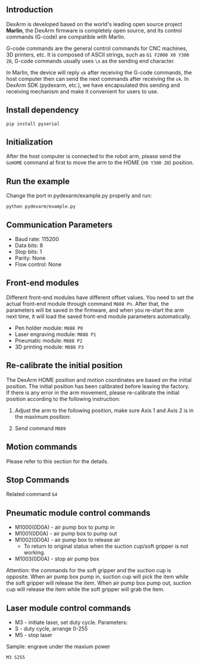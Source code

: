## Introduction

DexArm is developed based on the world's leading open source project **Marlin**, the DexArm firmware is completely open source, and its control commands (G-code) are compatible with Marlin.

G-code commands are the general control commands for CNC machines, 3D printers, etc. It is composed of ASCII strings, such as `G1 F2000 X0 Y300 Z0`, G-code commands usually uses `\n` as the sending end character.

In Marlin, the device will reply `ok` after receiving the G-code commands, the host computer then can send the next commands after receiving the `ok`. In DexArm SDK (pydexarm, etc.), we have encapsulated this sending and receiving mechanism and make it convenient for users to use.


## Install dependency

```
pip install pyserial
```

## Initialization

After the host computer is connected to the robot arm, please send the `GoHOME` command at first to move the arm to the HOME (`X0 Y300 Z0`) position. 

## Run the example

Change the port in pydexarm/example.py properly and run:

```
python pydexarm/example.py
```

## Communication Parameters

- Baud rate: 115200
- Data bits: 8
- Stop bits: 1
- Parity: None
- Flow control: None

## Front-end modules

Different front-end modules have different offset values. You need to set the actual front-end module through command `M888 Pn`. After that, the parameters will be saved in the firmware, and when you re-start the arm next time, it will load the saved front-end module parameters automatically.

- Pen holder module: `M888 P0`
- Laser engraving module: `M888 P1`
- Pneumatic module: `M888 P2`
- 3D printing module: `M888 P3`

## Re-calibrate the initial position

The DexArm HOME position and motion coordinates are based on the initial position. The initial position has been calibrated before leaving the factory. If there is any error in the arm movement, please re-calibrate the initial position according to the following instruction:

1. Adjust the arm to the following position, make sure Axis 1 and Axis 2 is in the maximum position:

2. Send command `M889`

## Motion commands

Please refer to this section for the details. 

## Stop Commands

Related command `G4`

## Pneumatic module control commands

- M1000(0D0A) - air pump box to pump in
- M1001(0D0A) - air pump box to pump out
- M1002(0D0A) - air pump box to release air
  - To return to original status when the suction cup/soft gripper is not working.
- M1003(0D0A) - stop air pump box

Attention: the commands for the soft gripper and the suction cup is opposite. When air pump box pump in, suction cup will pick the item while the soft gripper will release the item. When air pump box pump out, suction cup will release the item while the soft gripper will grab the item. 

## Laser module control commands

- M3 - initiate laser, set duty cycle. Parameters:
- S - duty cycle, arrange 0-255
- M5 - stop laser

Sample: engrave under the maxium power
```
M3 S255
```